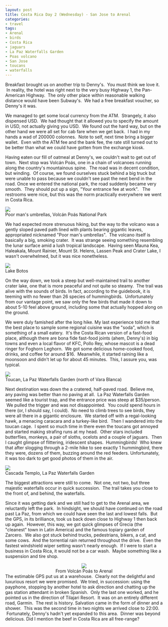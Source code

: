 ```yaml
---
layout: post
title: Costa Rica Day 2 (Wednesday) - San Jose to Arenal
categories:
- travel
tags:
- Arenal
- birds
- Costa Rica
- jaguars
- La Paz Waterfalls Garden
- Poas volcano
- San Jose
- toucans
- waterfalls
---
```

Breakfast brought us on another trip to Denny's.  You must think we love it.  In reality, the hotel was right next to the very busy Highway 1, the Pan-American Highway.  The only other place within reasonable walking distance would have been Subway's.  We had a free breakfast voucher, so Denny's it was.

We managed to get some local currency from the ATM.  Strangely, it also dispensed USD.  We had thought that it allowed you to specify the amount in USD, not actually giving you USD.  We found out the hard way, but on the other hand we were all set for cab fare when we get back.  I had in my hands a wad of 200000 colonnes.  Note to self, next time bring a bigger wallet.  Even with the ATM fee and the bank fee, the rate still turned out to be better than what we could have gotten from the exchange kiosk.

Having eaten our fill of oatmeal at Denny's, we couldn't wait to get out of town.  Next stop was Volcán Poás, one in a chain of volcanoes running along the country's mountainous spine.  The road was in decent condition, but winding.  Of course, we found ourselves stuck behind a big truck but were unable to pass because we couldn't see past the next bend in the road. Once we entered the national park, the road suddenly became very smooth.  They should put up a sign, "Your entrance fee at work".   The restrooms were nice, but this was the norm practically everywhere we went in Costa Rica.

<img src="https://dl.dropboxusercontent.com/u/52804626/costa-rica-2/DSC_0087.jpg" />
<figcaption>Poor man&#39;s umbrellas, Volcán Poás National Park</figcaption>

We had expected more strenuous hiking, but the way to the volcano was a gently sloped paved path lined with plants bearing gigantic leaves, appropriated nicknamed "Poor man's umbrellas".  The volcano itself is basically a big, smoking crater.  It was strange seeing something resembling the lunar surface amid a lush tropical landscape.  Having seen Mauna Kea, Haleakala, Mount Rainier, Mount St. Helens, Lassen Peak and Crater Lake, I wasn't overwhelmed, but it was nice nonetheless.

<img src="https://dl.dropboxusercontent.com/u/52804626/costa-rica-2/DSC_0116.jpg" />
<figcaption>Lake Botos</figcaption>

On the way down, we took a steep but well-maintained trail to another crater lake, one that is more peaceful and not quite so steamy.  The trail was alive with the sounds of birds. In fact, according to the guidebook, it is teeming with no fewer than 26 species of hummingbirds.  Unfortunately from our vantage point, we saw only the few birds that made it down to about 5-10 feel above ground, including some that actually hopped along on the ground.

We were duly famished after the long hike. My last experience told me that the best place to sample some regional cuisine was the "soda", which is something of a small eatery.  It's the Costa Rican version of a fast-food place, although there are bona fide fast-food joints (ahem, Denny's) in big towns and even a local flavor of KFC, Pollo Rey, whose mascot is a dead ringer for Foghorn Leghorn.  We got some delicious home-cooked food, drinks, and coffee for around $16.  Meanwhile, it started raining like a moonsoon and didn't let up for about 45 minutes.  This, I assure you, was typical.

<img src="https://dl.dropboxusercontent.com/u/52804626/costa-rica-2/DSC_0234.jpg" />
<figcaption>Toucan, La Paz Waterfalls Garden (north of Vara Blanca)</figcaption>

Next destination was down the a cratered, half-paved road.  Believe me, any paving was better than no paving at all.  La Paz Waterfalls Garden seemed like a tourist trap, and the entrance price was steep at $35/person.  We pulled the trigger and was not disappointed.  You could spend hours in there (or, I should say, I could).  No need to climb trees to see birds, they were all there in a gigantic enclosure.  We started off with a regal-looking hawk, a menacing caracara and a turkey-like bird.  Then I wandered into the toucan cage.  I spent so much time in there even the toucans got annoyed and started making strafing runs at my head.  Other stars included butterflies, monkeys, a pair of sloths, ocelots and a couple of jaguars.  Then I caught glimpse of flittering, iridescent shapes.  Hummingbirds!  Who knew that after slogging through a 2-mile hike to see exactly 1 hummingbird, there they were, dozens of them, buzzing around the red feeders. Unfortunately, it was too dark to get good photos of them in the air.

<img src="https://dl.dropboxusercontent.com/u/52804626/costa-rica-2/DSC_0385.jpg" />
<figcaption>Cascada Templo, La Paz Waterfalls Garden</figcaption>

The biggest attractions were still to come.  Not one, not two, but three majestic waterfalls occur in quick succession.  The trail takes you close to the front of, and behind, the waterfalls.

Since it was getting dark and we still had to get to the Arenal area, we reluctantly left the park.  In hindsight, we should have continued on the road past La Paz, from which we could have seen the last and lowest falls.  But the GPS, in its brilliance, took us back down close to Highway 1 then back up again.  However, this way, we got quick glimpses of Grecia (the "cleanest" town in Latin America) and the famous topiary garden of Zarcero.  We also got stuck behind trucks, pedestrians, bikers, a cat, and some cows.  And the torrential rain returned throughout the drive.  Even the fastest windshield wiper setting wasn't nearly enough.  If I were to start a business in Costa Rica, it would not be a car wash.  Maybe something like a suspension and tire shop.
<div class="mceTemp" style="text-align: center;">

<img src="https://dl.dropboxusercontent.com/u/52804626/costa-rica-2/costa-rica-2-map.jpg" />
<figcaption>From Volcán Poás to Arenal</figcaption>

</div>
The estimable GPS put us at a warehouse.  Clearly not the delightful and luxurious resort we were promised.  We tried, in succession: using the payphone, stopping by another hotel to ask direction and chatting up the gas station attendant in broken Spanish.  Only the last one worked, and he pointed us in the direction of Tilajari Resort.  It was on an entirely different road, Garmin.  The rest is history. Salvation came in the form of dinner and a shower.  This was the second time in two nights we arrived close to 22:00.  Fortunately, Denny's hadn't yet expanded to this area.  Dinner was beyond delicious. Did I mention the beef in Costa Rica are all free-range?

